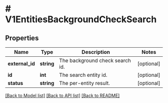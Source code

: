 # # V1EntitiesBackgroundCheckSearch

## Properties

Name | Type | Description | Notes
------------ | ------------- | ------------- | -------------
**external_id** | **string** | The background check search id. | [optional]
**id** | **int** | The search entity id. | [optional]
**status** | **string** | The per-entity result. | [optional]

[[Back to Model list]](../../README.md#models) [[Back to API list]](../../README.md#endpoints) [[Back to README]](../../README.md)
